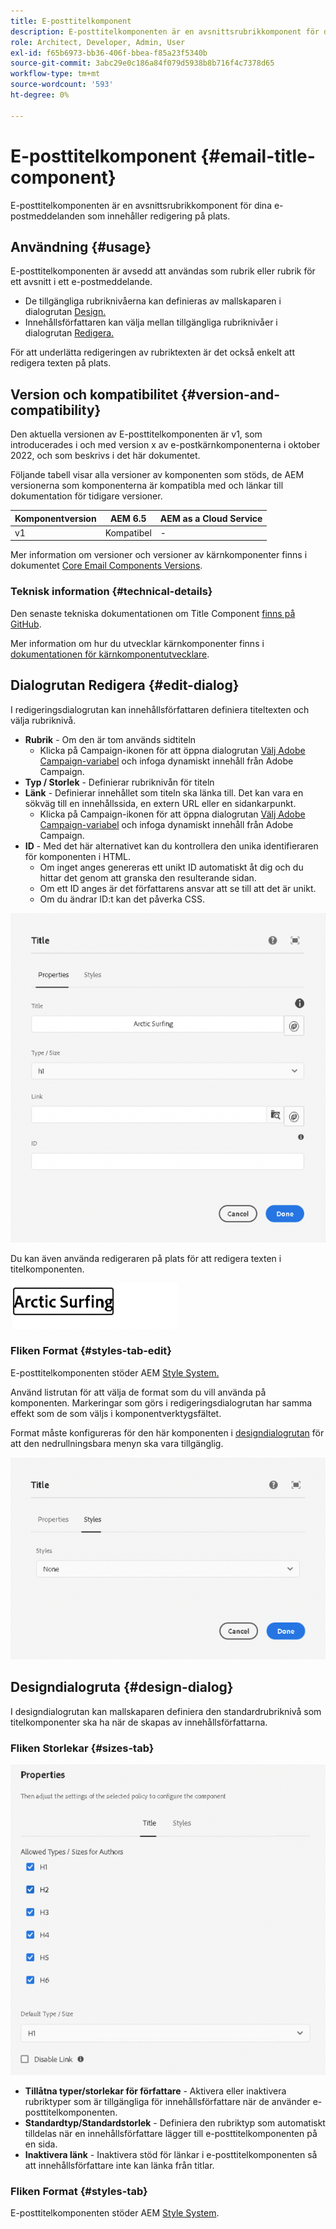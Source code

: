 ```yaml
---
title: E-posttitelkomponent
description: E-posttitelkomponenten är en avsnittsrubrikkomponent för dina e-postmeddelanden som innehåller redigering på plats.
role: Architect, Developer, Admin, User
exl-id: f65b6973-bb36-406f-bbea-f85a23f5340b
source-git-commit: 3abc29e0c186a84f079d5938b8b716f4c7378d65
workflow-type: tm+mt
source-wordcount: '593'
ht-degree: 0%

---
```



# E-posttitelkomponent {#email-title-component}

E-posttitelkomponenten är en avsnittsrubrikkomponent för dina e-postmeddelanden som innehåller redigering på plats.

## Användning {#usage}

E-posttitelkomponenten är avsedd att användas som rubrik eller rubrik för ett avsnitt i ett e-postmeddelande.

* De tillgängliga rubriknivåerna kan definieras av mallskaparen i dialogrutan [Design.](#design-dialog)
* Innehållsförfattaren kan välja mellan tillgängliga rubriknivåer i dialogrutan [Redigera.](#edit-dialog)

För att underlätta redigeringen av rubriktexten är det också enkelt att redigera texten på plats.

## Version och kompatibilitet {#version-and-compatibility}

Den aktuella versionen av E-posttitelkomponenten är v1, som introducerades i och med version x av e-postkärnkomponenterna i oktober 2022, och som beskrivs i det här dokumentet.

Följande tabell visar alla versioner av komponenten som stöds, de AEM versionerna som komponenterna är kompatibla med och länkar till dokumentation för tidigare versioner.

| Komponentversion | AEM 6.5 | AEM as a Cloud Service |
|---|---|---|
| v1 | Kompatibel | - |

Mer information om versioner och versioner av kärnkomponenter finns i dokumentet [Core Email Components Versions](/help/versions.md).

### Teknisk information {#technical-details}

Den senaste tekniska dokumentationen om Title Component [finns på GitHub](https://adobe.com/go/aem_cmp_tech_email_title_v1).

Mer information om hur du utvecklar kärnkomponenter finns i [dokumentationen för kärnkomponentutvecklare](/help/developing/overview.md).

## Dialogrutan Redigera {#edit-dialog}

I redigeringsdialogrutan kan innehållsförfattaren definiera titeltexten och välja rubriknivå.

* **Rubrik** - Om den är tom används sidtiteln
   * Klicka på Campaign-ikonen för att öppna dialogrutan [Välj Adobe Campaign-variabel](/help/email/campaign-variables.md) och infoga dynamiskt innehåll från Adobe Campaign.
* **Typ / Storlek** - Definierar rubriknivån för titeln
* **Länk** - Definierar innehållet som titeln ska länka till. Det kan vara en sökväg till en innehållssida, en extern URL eller en sidankarpunkt.
   * Klicka på Campaign-ikonen för att öppna dialogrutan [Välj Adobe Campaign-variabel](/help/email/campaign-variables.md) och infoga dynamiskt innehåll från Adobe Campaign.
* **ID** - Med det här alternativet kan du kontrollera den unika identifieraren för komponenten i HTML.
   * Om inget anges genereras ett unikt ID automatiskt åt dig och du hittar det genom att granska den resulterande sidan.
   * Om ett ID anges är det författarens ansvar att se till att det är unikt.
   * Om du ändrar ID:t kan det påverka CSS.

![Redigeringsdialogrutan för e-posttitelkomponenten](/help/email/assets/email-title-edit.png)

Du kan även använda redigeraren på plats för att redigera texten i titelkomponenten.

![Redigering på plats av e-posttitelkomponent](/help/email/assets/email-title-edit-inline.png)

### Fliken Format {#styles-tab-edit}

E-posttitelkomponenten stöder AEM [Style System.](/help/get-started/authoring.md#component-styling)

Använd listrutan för att välja de format som du vill använda på komponenten. Markeringar som görs i redigeringsdialogrutan har samma effekt som de som väljs i komponentverktygsfältet.

Format måste konfigureras för den här komponenten i [designdialogrutan](#design-dialog) för att den nedrullningsbara menyn ska vara tillgänglig.

![Fliken Format i redigeringsdialogrutan för titelkomponent](/help/email/assets/email-title-edit-styles.png)

## Designdialogruta {#design-dialog}

I designdialogrutan kan mallskaparen definiera den standardrubriknivå som titelkomponenter ska ha när de skapas av innehållsförfattarna.

### Fliken Storlekar {#sizes-tab}

![Utformningsdialogrutan för titelkomponenten](/help/email/assets/email-title-design.png)

* **Tillåtna typer/storlekar för författare** - Aktivera eller inaktivera rubriktyper som är tillgängliga för innehållsförfattare när de använder e-posttitelkomponenten.
* **Standardtyp/Standardstorlek** - Definiera den rubriktyp som automatiskt tilldelas när en innehållsförfattare lägger till e-posttitelkomponenten på en sida.
* **Inaktivera länk** - Inaktivera stöd för länkar i e-posttitelkomponenten så att innehållsförfattare inte kan länka från titlar.

### Fliken Format {#styles-tab}

E-posttitelkomponenten stöder AEM [Style System](/help/get-started/authoring.md#component-styling).
